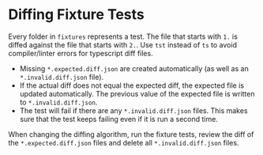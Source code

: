 # Diffing Fixture Tests

Every folder in `fixtures` represents a test.
The file that starts with `1.` is diffed against the file that starts with `2.`. Use `tst` instead of `ts` to avoid compiler/linter errors for typescript diff files.

* Missing `*.expected.diff.json` are created automatically (as well as an `*.invalid.diff.json` file).
* If the actual diff does not equal the expected diff, the expected file is updated automatically. The previous value of the expected file is written to `*.invalid.diff.json`.
* The test will fail if there are any `*.invalid.diff.json` files. This makes sure that the test keeps failing even if it is run a second time.

When changing the diffing algorithm, run the fixture tests, review the diff of the `*.expected.diff.json` files and delete all `*.invalid.diff.json` files.

